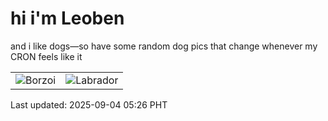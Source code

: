 # hi i'm Leoben

and i like dogs—so have some random dog pics that change whenever my CRON feels like it

|  |  |
|--------|----------|
| ![Borzoi](https://random-dog-vercel.vercel.app/api/random-borzoi?v=1756934812) | ![Labrador](https://random-dog-vercel.vercel.app/api/random-labrador?v=1756934812) |

Last updated: 2025-09-04 05:26 PHT
